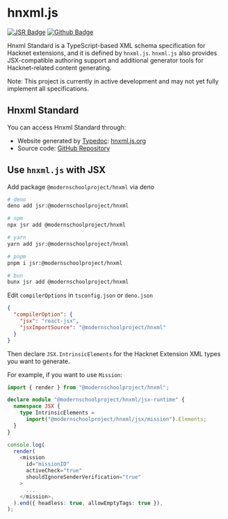 # hnxml.js

[![JSR Badge](https://jsr.io/badges/@modernschoolproject/hnxml)](https://jsr.io/@modernschoolproject/hnxml)
[![Github Badge](https://img.shields.io/badge/Github-hnxml-black?logo=github)](https://github.com/Modern-School/hnxml)

Hnxml Standard is a TypeScript-based XML schema specification for Hacknet
extensions, and it is defined by `hnxml.js`. `hnxml.js` also provides
JSX-compatible authoring support and additional generator tools for
Hacknet-related content generating.

Note: This project is currently in active development and may not yet fully
implement all specifications.

## Hnxml Standard

You can access Hnxml Standard through:

- Website generated by [Typedoc](https://typedoc.org/):
  [hnxml.js.org](https://hnxml.js.org)
- Source code: [GitHub Repository](https://github.com/xxx/hnxml)

## Use `hnxml.js` with JSX

Add package `@modernschoolproject/hnxml` via deno

```bash
# deno 
deno add jsr:@modernschoolproject/hnxml
```

```bash
# npm
npx jsr add @modernschoolproject/hnxml
```

```bash
# yarn
yarn add jsr:@modernschoolproject/hnxml
```

```bash
# pnpm
pnpm i jsr:@modernschoolproject/hnxml
```

```bash
# bun
bunx jsr add @modernschoolproject/hnxml
```

Edit `compilerOptions` in `tsconfig.json` or `deno.json`

```json
{
  "compilerOption": {
    "jsx": "react-jsx",
    "jsxImportSource": "@modernschoolproject/hnxml"
  }
}
```

Then declare `JSX.IntrinsicElements` for the Hacknet Extension XML types you
want to generate.

For example, if you want to use `Mission`:

```ts
import { render } from "@modernschoolproject/hnxml";

declare module "@modernschoolproject/hnxml/jsx-runtime" {
  namespace JSX {
    type IntrinsicElements =
      import("@modernschoolproject/hnxml/jsx/mission").Elements;
  }
}

console.log(
  render(
    <mission
      id="missionID"
      activeCheck="true"
      shouldIgnoreSenderVerification="true"
    >
      ...
    </mission>,
  ).end({ headless: true, allowEmptyTags: true }),
);
```

